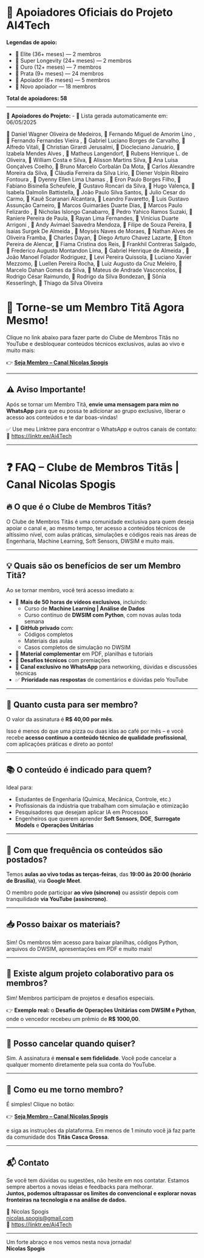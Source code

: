 # 🚀 Apoiadores Oficiais do Projeto AI4Tech

**Legendas de apoio:**

- 💎 Elite (36+ meses) — 2 membros
- 🚀 Super Longevity (24+ meses) — 2 membros
- 🥇 Ouro (12+ meses) — 7 membros
- 🥈 Prata (9+ meses) — 24 membros
- 🌟 Apoiador (6+ meses) — 5 membros
- 🔹 Novo apoiador — 18 membros

**Total de apoiadores: 58**

---

📢 **Apoiadores do Projeto:** - 📅 Lista gerada automaticamente em: 06/05/2025

💎 Daniel Wagner Oliveira de Medeiros, 💎 Fernando Miguel de Amorim Lino , 🚀 Fernando Fernandes Vieira , 🚀 Gabriel Luciano Borges de Carvalho, 🥇 Alfredo Vitali, 🥇 Christian Girardi Jerusalmi, 🥇 Diocleciano Januário, 🥇 Izabela Mendes Alves , 🥇 Matheus Langendorf, 🥇 Rubens Henrique L. de Oliveira, 🥇 William Costa e Silva, 🥈 Alisson Martins Silva, 🥈 Ana Luísa Gonçalves Coelho, 🥈 Bruno Marcelo Corbalán Da Mota, 🥈 Carlos Alexandre Moreira da Silva, 🥈 Cláudia Ferreira da Silva Lirio, 🥈 Diener Volpin Ribeiro Fontoura , 🥈 Dyenny Ellen Lima Lhamas , 🥈 Eron Paulo Borges Filho, 🥈 Fabiano Bisinella Scheufele, 🥈 Gustavo Roncari da Silva, 🥈 Hugo Valença, 🥈 Isabela Dalmolin Battistella, 🥈 João Paulo Silva Santos, 🥈 Julio Cesar do Carmo, 🥈 Kauê Scaranari Alcantara, 🥈 Leandro Favaretto, 🥈 Luis Gustavo Assunção Carneiro, 🥈 Marcos Guimarães Duarte Dias, 🥈 Marcos Paulo Felizardo , 🥈 Nicholas Islongo Canabarro, 🥈 Pedro Yahico Ramos Suzaki, 🥈 Raniere Pereira de Paula, 🥈 Rayan Lima Fernandes, 🥈 Vinícius Duarte Arrigoni , 🌟 Andy Avimael Saavedra Mendoza, 🌟 Filipe de Souza Pereira, 🌟 Isaias Surgek De Almeida , 🌟 Moysés Naves de Moraes, 🌟 Nathan Alves de Oliveira Framba, 🔹 Charles Dayan, 🔹 Diego Arturo Chavez Lazarte, 🔹 Elton Pereira de Alencar, 🔹 Fiama Cristina dos Reis, 🔹 Frankhil Contreras Salgado, 🔹 Frederico Augusto Montandon Lima, 🔹 Gabriel Henrique de Almeida , 🔹 João Manoel Folador Rodriguez, 🔹 Leví Pereira Quissola, 🔹 Luciano Xavier Mezzomo, 🔹 Luellen Pereira Rocha, 🔹 Luiz Augusto da Cruz Meleiro, 🔹 Marcelo Dahan Gomes da Silva, 🔹 Mateus de Andrade Vasconcelos, 🔹 Rodrigo César Raimundo, 🔹 Rodrigo da Silva Bondezan, 🔹 Sônia Kesserlingh, 🔹 Thiago da Silva Oliveira


# 🚀 Torne-se um Membro Titã Agora Mesmo!

Clique no link abaixo para fazer parte do Clube de Membros Titãs no YouTube e desbloquear conteúdos técnicos exclusivos, aulas ao vivo e muito mais:

👉 **[Seja Membro – Canal Nicolas Spogis](https://www.youtube.com/channel/UCqIQSppLB_USKKN-Y9Z-OTw/join)**

---

## ⚠️ Aviso Importante!

Após se tornar um Membro Titã, **envie uma mensagem para mim no WhatsApp** para que eu possa te adicionar ao grupo exclusivo, liberar o acesso aos conteúdos e te dar boas-vindas!

✅ Use meu Linktree para encontrar o WhatsApp e outros canais de contato:  
🔗 <https://linktr.ee/Ai4Tech>

---

# ❓ FAQ – Clube de Membros Titãs | Canal Nicolas Spogis

## 🔥 O que é o Clube de Membros Titãs?
O Clube de Membros Titãs é uma comunidade exclusiva para quem deseja apoiar o canal e, ao mesmo tempo, ter acesso a conteúdos técnicos de altíssimo nível, com aulas práticas, simulações e códigos reais nas áreas de Engenharia, Machine Learning, Soft Sensors, DWSIM e muito mais.

---

## 💡 Quais são os benefícios de ser um Membro Titã?

Ao se tornar membro, você terá acesso imediato a:

- 🎥 **Mais de 50 horas de vídeos exclusivos**, incluindo:
  - Curso de **Machine Learning | Análise de Dados**
  - Curso contínuo de **DWSIM com Python**, com novas aulas toda semana
- 💾 **GitHub privado** com:
  - Códigos completos
  - Materiais das aulas
  - Casos completos de simulação no DWSIM
- 📂 **Material complementar** em PDF, planilhas e tutoriais
- 🧪 **Desafios técnicos** com premiações
- 💬 **Canal exclusivo no WhatsApp** para networking, dúvidas e discussões técnicas
- ✅ **Prioridade nas respostas** de comentários e dúvidas pelo YouTube

---

## 💸 Quanto custa para ser membro?

O valor da assinatura é **R$ 40,00 por mês**.

Isso é menos do que uma pizza ou duas idas ao café por mês – e você recebe **acesso contínuo a conteúdo técnico de qualidade profissional**, com aplicações práticas e direto ao ponto!

---

## 📚 O conteúdo é indicado para quem?

Ideal para:

- Estudantes de Engenharia (Química, Mecânica, Controle, etc.)
- Profissionais da indústria que trabalham com simulação e otimização
- Pesquisadores que desejam aplicar IA em Processos
- Engenheiros que querem aprender **Soft Sensors**, **DOE**, **Surrogate Models** e **Operações Unitárias**

---

## 📆 Com que frequência os conteúdos são postados?

Temos **aulas ao vivo todas as terças-feiras**, das **19:00 às 20:00 (horário de Brasília)**, via **Google Meet**.

O membro pode participar **ao vivo (síncrono)** ou assistir depois com tranquilidade **via YouTube (assíncrono)**.

---

## 📥 Posso baixar os materiais?

Sim! Os membros têm acesso para baixar planilhas, códigos Python, arquivos do DWSIM, apresentações em PDF e muito mais!

---

## 🧩 Existe algum projeto colaborativo para os membros?

Sim! Membros participam de projetos e desafios especiais.

👉 **Exemplo real:** o **Desafio de Operações Unitárias com DWSIM e Python**, onde o vencedor recebeu um prêmio de **R$ 1000,00**.

---

## 🛑 Posso cancelar quando quiser?

Sim. A assinatura é **mensal e sem fidelidade**. Você pode cancelar a qualquer momento diretamente pela sua conta do YouTube.

---

## 🧭 Como eu me torno membro?

É simples! Clique no botão:

👉 **[Seja Membro – Canal Nicolas Spogis](https://www.youtube.com/channel/UCqIQSppLB_USKKN-Y9Z-OTw/join)**

e siga as instruções da plataforma. Em menos de 1 minuto você já faz parte da comunidade dos **Titãs Casca Grossa**.

---

## 📬 Contato

Se você tem dúvidas ou sugestões, não hesite em nos contatar. Estamos sempre abertos a novas ideias e feedbacks para melhorar.  
**Juntos, podemos ultrapassar os limites do convencional e explorar novas fronteiras na tecnologia e na análise de dados.**

📧 Nicolas Spogis  
<nicolas.spogis@gmail.com>  
🔗 <https://linktr.ee/Ai4Tech>

---

Um forte abraço e nos vemos nesta nova jornada!  
**Nicolas Spogis**
